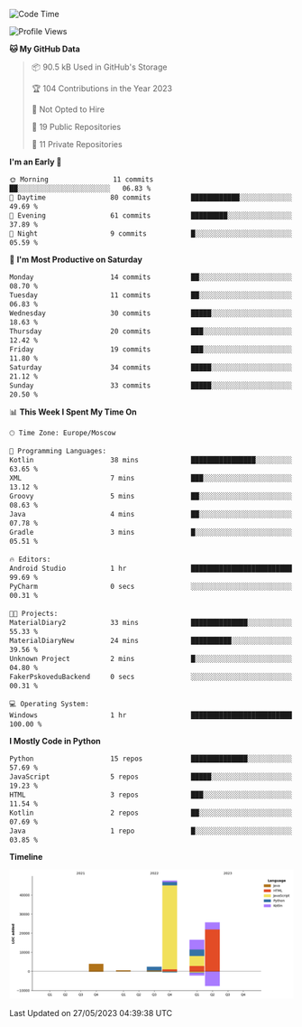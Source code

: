 <!--START_SECTION:waka-->
![Code Time](http://img.shields.io/badge/Code%20Time-100%20hrs%2021%20mins-blue)

![Profile Views](http://img.shields.io/badge/Profile%20Views-0-blue)

**🐱 My GitHub Data** 

> 📦 90.5 kB Used in GitHub's Storage 
 > 
> 🏆 104 Contributions in the Year 2023
 > 
> 🚫 Not Opted to Hire
 > 
> 📜 19 Public Repositories 
 > 
> 🔑 11 Private Repositories 
 > 
**I'm an Early 🐤** 

```text
🌞 Morning                11 commits          ██░░░░░░░░░░░░░░░░░░░░░░░   06.83 % 
🌆 Daytime                80 commits          ████████████░░░░░░░░░░░░░   49.69 % 
🌃 Evening                61 commits          █████████░░░░░░░░░░░░░░░░   37.89 % 
🌙 Night                  9 commits           █░░░░░░░░░░░░░░░░░░░░░░░░   05.59 % 
```
📅 **I'm Most Productive on Saturday** 

```text
Monday                   14 commits          ██░░░░░░░░░░░░░░░░░░░░░░░   08.70 % 
Tuesday                  11 commits          ██░░░░░░░░░░░░░░░░░░░░░░░   06.83 % 
Wednesday                30 commits          █████░░░░░░░░░░░░░░░░░░░░   18.63 % 
Thursday                 20 commits          ███░░░░░░░░░░░░░░░░░░░░░░   12.42 % 
Friday                   19 commits          ███░░░░░░░░░░░░░░░░░░░░░░   11.80 % 
Saturday                 34 commits          █████░░░░░░░░░░░░░░░░░░░░   21.12 % 
Sunday                   33 commits          █████░░░░░░░░░░░░░░░░░░░░   20.50 % 
```


📊 **This Week I Spent My Time On** 

```text
🕑︎ Time Zone: Europe/Moscow

💬 Programming Languages: 
Kotlin                   38 mins             ████████████████░░░░░░░░░   63.65 % 
XML                      7 mins              ███░░░░░░░░░░░░░░░░░░░░░░   13.12 % 
Groovy                   5 mins              ██░░░░░░░░░░░░░░░░░░░░░░░   08.63 % 
Java                     4 mins              ██░░░░░░░░░░░░░░░░░░░░░░░   07.78 % 
Gradle                   3 mins              █░░░░░░░░░░░░░░░░░░░░░░░░   05.51 % 

🔥 Editors: 
Android Studio           1 hr                █████████████████████████   99.69 % 
PyCharm                  0 secs              ░░░░░░░░░░░░░░░░░░░░░░░░░   00.31 % 

🐱‍💻 Projects: 
MaterialDiary2           33 mins             ██████████████░░░░░░░░░░░   55.33 % 
MaterialDiaryNew         24 mins             ██████████░░░░░░░░░░░░░░░   39.56 % 
Unknown Project          2 mins              █░░░░░░░░░░░░░░░░░░░░░░░░   04.80 % 
FakerPskoveduBackend     0 secs              ░░░░░░░░░░░░░░░░░░░░░░░░░   00.31 % 

💻 Operating System: 
Windows                  1 hr                █████████████████████████   100.00 % 
```

**I Mostly Code in Python** 

```text
Python                   15 repos            ██████████████░░░░░░░░░░░   57.69 % 
JavaScript               5 repos             █████░░░░░░░░░░░░░░░░░░░░   19.23 % 
HTML                     3 repos             ███░░░░░░░░░░░░░░░░░░░░░░   11.54 % 
Kotlin                   2 repos             ██░░░░░░░░░░░░░░░░░░░░░░░   07.69 % 
Java                     1 repo              █░░░░░░░░░░░░░░░░░░░░░░░░   03.85 % 
```



**Timeline**

![Lines of Code chart](https://raw.githubusercontent.com/Adlemex/Adlemex/main/assets/bar_graph.png)


 Last Updated on 27/05/2023 04:39:38 UTC
<!--END_SECTION:waka-->
